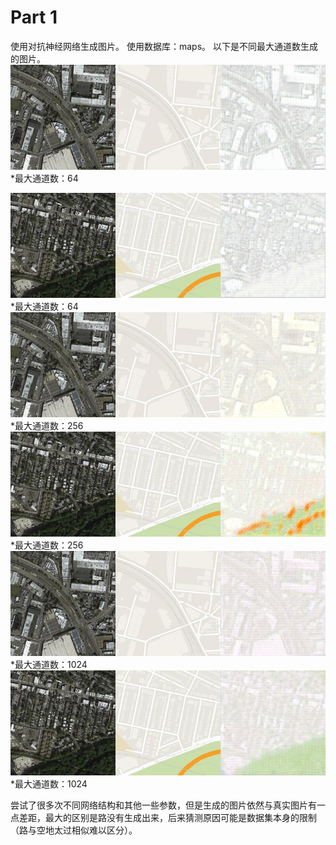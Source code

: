 # Part 1

使用对抗神经网络生成图片。
使用数据库：maps。
以下是不同最大通道数生成的图片。
![生成的图片](64-1.jpg)
*最大通道数：64

![生成的图片](64-2.jpg)
*最大通道数：64
![生成的图片](256-1.jpg)
*最大通道数：256
![生成的图片](256-2.jpg)
*最大通道数：256
![生成的图片](1024-1.jpg)
*最大通道数：1024
![生成的图片](1024-2.jpg)
*最大通道数：1024

尝试了很多次不同网络结构和其他一些参数，但是生成的图片依然与真实图片有一点差距，最大的区别是路没有生成出来，后来猜测原因可能是数据集本身的限制（路与空地太过相似难以区分）。


